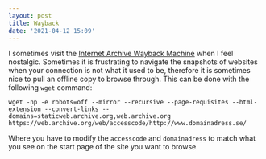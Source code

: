 ```yaml
---
layout: post
title: Wayback
date: '2021-04-12 15:09'
---
```


I sometimes visit the [Internet Archive Wayback Machine](https://web.archive.org/) when I feel nostalgic. Sometimes it is frustrating to navigate the snapshots of websites when your connection is not what it used to be, therefore it is sometimes nice to pull an offline copy to browse through. This can be done with the following `wget` command:

```
wget -np -e robots=off --mirror --recursive --page-requisites --html-extension --convert-links --domains=staticweb.archive.org,web.archive.org https://web.archive.org/web/accesscode/http://www.domainadress.se/
```

Where you have to modify the `accesscode` and `domainadress` to match what you see on the start page of the site you want to browse.
